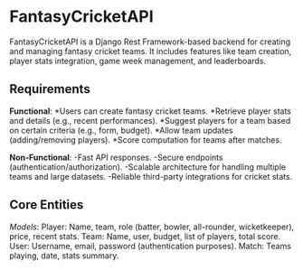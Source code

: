 # FantasyCricketAPI
FantasyCricketAPI is a Django Rest Framework-based backend for creating and managing fantasy cricket teams. It includes features like team creation, player stats integration, game week management, and leaderboards.

## Requirements
**Functional**:
*Users can create fantasy cricket teams.
*Retrieve player stats and details (e.g., recent performances).
*Suggest players for a team based on certain criteria (e.g., form, budget).
*Allow team updates (adding/removing players).
*Score computation for teams after matches.

**Non-Functional**:
-Fast API responses.
-Secure endpoints (authentication/authorization).
-Scalable architecture for handling multiple teams and large datasets.
-Reliable third-party integrations for cricket stats.

## Core Entities
*Models*:
Player: Name, team, role (batter, bowler, all-rounder, wicketkeeper), price, recent stats.
Team: Name, user, budget, list of players, total score.
User: Username, email, password (authentication purposes).
Match: Teams playing, date, stats summary.
